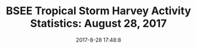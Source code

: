 ---
"title": "BSEE Tropical Storm Harvey Activity Statistics: August 28, 2017"
"date": "2017-8-28 17:48:8"
"feed_name": "BSEE"
"feed_website": "https://www.bsee.gov/"
"feed_rss": "https://www.bsee.gov/feed/news-items/rss.xml"
"link": "https://www.bsee.gov/newsroom/latest-news/statements-and-releases/press-releases/bsee-tropical-storm-harvey-activity-1"
"file": "_posts/2017-8-28-17-48-8_BSEE_5066862d8529213508af07a7302b9f0739ef1868.md"
"accident": "0"
"drilling": "0"
"dead": "0"
"injured": "0"
---
